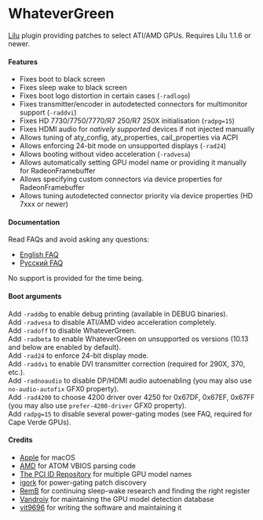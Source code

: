 WhateverGreen
=============

[Lilu](https://github.com/vit9696/Lilu) plugin providing patches to select ATI/AMD GPUs. Requires Lilu 1.1.6 or newer.

#### Features
- Fixes boot to black screen
- Fixes sleep wake to black screen 
- Fixes boot logo distortion in certain cases (`-radlogo`)
- Fixes transmitter/encoder in autodetected connectors for multimonitor support (`-raddvi`)
- Fixes HD 7730/7750/7770/R7 250/R7 250X initialisation (`radpg=15`)
- Fixes HDMI audio for _natively supported_ devices if not injected manually
- Allows tuning of aty_config, aty_properties, cail_properties via ACPI
- Allows enforcing 24-bit mode on unsupported displays (`-rad24`)
- Allows booting without video acceleration (`-radvesa`)
- Allows automatically setting GPU model name or providing it manually for RadeonFramebuffer
- Allows specifying custom connectors via device properties for RadeonFramebuffer
- Allows tuning autodetected connector priority via device properties (HD 7xxx or newer)

#### Documentation
Read FAQs and avoid asking any questions:  
- [English FAQ](https://github.com/vit9696/WhateverGreen/blob/master/Manual/FAQ.en.md)
- [Русский FAQ](https://github.com/vit9696/WhateverGreen/blob/master/Manual/FAQ.ru.md)

No support is provided for the time being.

#### Boot arguments
Add `-raddbg` to enable debug printing (available in DEBUG binaries).  
Add `-radvesa` to disable ATI/AMD video acceleration completely.  
Add `-radoff` to disable WhateverGreen.  
Add `-radbeta` to enable WhateverGreen on unsupported os versions (10.13 and below are enabled by default).  
Add `-rad24` to enforce 24-bit display mode.  
Add `-raddvi` to enable DVI transmitter correction (required for 290X, 370, etc.).  
Add `-radnoaudio` to disable DP/HDMI audio autoenabling (you may also use `no-audio-autofix` GFX0 property).  
Add `-rad4200` to choose 4200 driver over 4250 for 0x67DF, 0x67EF, 0x67FF (you may also use `prefer-4200-driver` GFX0 property).  
Add `radpg=15` to disable several power-gating modes (see FAQ, required for Cape Verde GPUs).

#### Credits
- [Apple](https://www.apple.com) for macOS
- [AMD](https://www.amd.com) for ATOM VBIOS parsing code
- [The PCI ID Repository](http://pci-ids.ucw.cz) for multiple GPU model names
- [igork](https://applelife.ru/members/igork.564/) for power-gating patch discovery
- [RemB](https://applelife.ru/members/remb.8064/) for continuing sleep-wake research and finding the right register
- [Vandroiy](https://applelife.ru/members/vandroiy.83653/) for maintaining the GPU model detection database
- [vit9696](https://github.com/vit9696) for writing the software and maintaining it
